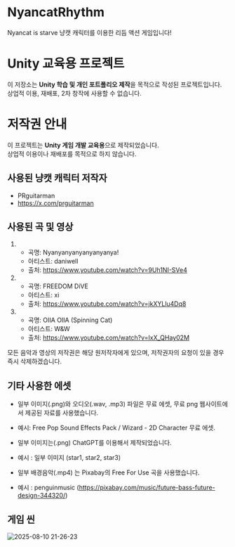 # NyancatRhythm

Nyancat is starve
냥캣 캐릭터를 이용한 리듬 액션 게임입니다!

# Unity 교육용 프로젝트

이 저장소는 **Unity 학습 및 개인 포트폴리오 제작**을 목적으로 작성된 프로젝트입니다.  
상업적 이용, 재배포, 2차 창작에 사용할 수 없습니다.

# 저작권 안내

이 프로젝트는 **Unity 게임 개발 교육용**으로 제작되었습니다.  
상업적 이용이나 재배포를 목적으로 하지 않습니다.

## 사용된 냥캣 캐릭터 저작자

- PRguitarman
- https://x.com/prguitarman

## 사용된 곡 및 영상

1.
   - 곡명: Nyanyanyanyanyanyanya!
   - 아티스트: daniwell
   - 출처: https://www.youtube.com/watch?v=9Uh1NI-SVe4
   
2.
   - 곡명: FREEDOM DiVE
   - 아티스트: xi 
   - 출처: https://www.youtube.com/watch?v=jkXYLlu4Dq8

3.
   - 곡명: OIIA OIIA (Spinning Cat)  
   - 아티스트: W&W
   - 출처: https://www.youtube.com/watch?v=IxX_QHay02M

모든 음악과 영상의 저작권은 해당 원저작자에게 있으며, 저작권자의 요청이 있을 경우 즉시 삭제하겠습니다.

## 기타 사용한 에셋

- 일부 이미지(.png)와 오디오(.wav, .mp3) 파일은 무료 에셋, 무료 png 웹사이트에서 제공된 자료를 사용했습니다.
- 예시: Free Pop Sound Effects Pack / Wizard - 2D Character 무료 에셋.

- 일부 이미지는(.png) ChatGPT를 이용해서 제작되었습니다.
- 예시 : 일부 이미지 (star1, star2, star3) 

- 일부 배경음악(.mp4) 는 Pixabay의 Free For Use 곡을 사용했습니다. 
- 예시 : penguinmusic (https://pixabay.com/music/future-bass-future-design-344320/)


## 게임 씬
![2025-08-10 21-26-23](https://github.com/user-attachments/assets/192faf11-e67a-4823-8a1a-d1e44bb986e3)

